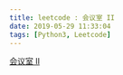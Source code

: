 ```yaml
---
title: leetcode : 会议室 II
date: 2019-05-29 11:33:04
tags: [Python3, Leetcode]
---
```


[会议室 II](https://leetcode-cn.com/problems/meeting-rooms-ii/)

